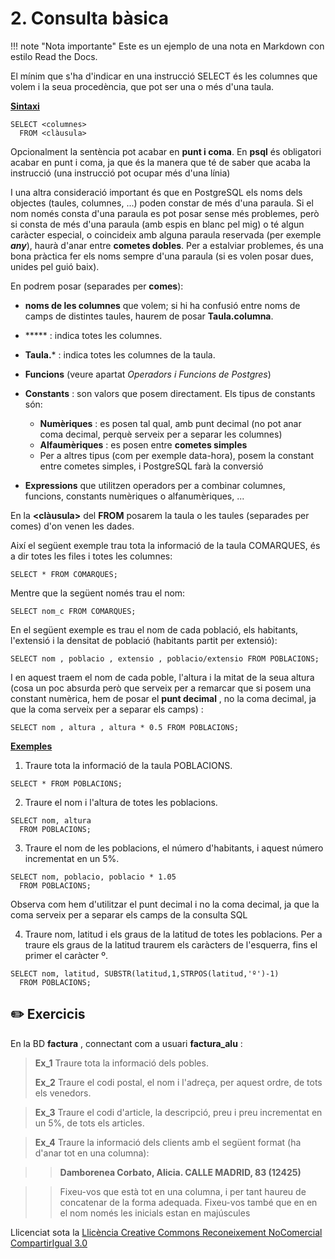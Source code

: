 # 2. Consulta bàsica

!!! note "Nota importante"
    Este es un ejemplo de una nota en Markdown con estilo Read the Docs.

    
  El mínim que s'ha d'indicar en una instrucció SELECT és les columnes que volem
i la seua procedència, que pot ser una o més d'una taula.

**<u>Sintaxi</u>**
```
SELECT <columnes>
  FROM <clàusula>
```
Opcionalment la sentència pot acabar en **punt i coma**. En **psql** és
obligatori acabar en punt i coma, ja que és la manera que té de saber que
acaba la instrucció (una instrucció pot ocupar més d'una línia)

I una altra consideració important és que en PostgreSQL els noms dels objectes
(taules, columnes, ...) poden constar de més d'una paraula. Si el nom només
consta d'una paraula es pot posar sense més problemes, però si consta de més
d'una paraula (amb espis en blanc pel mig) o té algun caràcter especial, o
coincideix amb alguna paraula reservada (per exemple _**any**_), haurà d'anar
entre **cometes dobles**. Per a estalviar problemes, és una bona pràctica fer
els noms sempre d'una paraula (si es volen posar dues, unides pel guió baix).

En **<columnes>** podrem posar (separades per **comes**):

  * **noms de les columnes** que volem; si hi ha confusió entre noms de camps de distintes taules, haurem de posar **Taula.columna**.

  * ***** : indica totes les columnes.

  * **Taula.*** : indica totes les columnes de la taula.

  * **Funcions** (veure apartat  _Operadors i Funcions de Postgres_)

  * **Constants** : son valors que posem directament. Els tipus de constants són:

    * **Numèriques** : es posen tal qual, amb punt decimal (no pot anar coma decimal, perquè serveix per a separar les columnes)
    * **Alfaumèriques** : es posen entre **cometes simples**
    * Per a altres tipus (com per exemple data-hora), posem la constant entre cometes simples, i PostgreSQL farà la conversió
  * **Expressions** que utilitzen operadors per a combinar columnes, funcions, constants numèriques o alfanumèriques, ...

En la **<clàusula>** del **FROM** posarem la taula o les taules (separades
per comes) d'on venen les dades.

Així el següent exemple trau tota la informació de la taula COMARQUES, és a
dir totes les files i totes les columnes:
```
SELECT * FROM COMARQUES;
```
Mentre que la següent només trau el nom:
```
SELECT nom_c FROM COMARQUES;
```
En el següent exemple es trau el nom de cada població, els habitants,
l'extensió i la densitat de població (habitants partit per extensió):
```
SELECT nom , poblacio , extensio , poblacio/extensio FROM POBLACIONS;
```
I en aquest traem el nom de cada poble, l'altura i la mitat de la seua altura
(cosa un poc absurda però que serveix per a remarcar que si posem una constant
numèrica, hem de posar el **punt decimal** , no la coma decimal, ja que la
coma serveix per a separar els camps) :
```
SELECT nom , altura , altura * 0.5 FROM POBLACIONS;
```
**<u>Exemples</u>**

  1) Traure tota la informació de la taula POBLACIONS.
```
SELECT * FROM POBLACIONS;
```
  2) Traure el nom i l'altura de totes les poblacions.
```
SELECT nom, altura  
  FROM POBLACIONS;
```
  3) Traure el nom de les poblacions, el número d'habitants, i aquest número incrementat en un 5%.
```
SELECT nom, poblacio, poblacio * 1.05  
  FROM POBLACIONS;
```
Observa com hem d'utilitzar el punt decimal i no la coma decimal, ja que la
coma serveix per a separar els camps de la consulta SQL

  4) Traure nom, latitud i els graus de la latitud de totes les poblacions. Per a traure els graus de la latitud traurem els caràcters de l'esquerra, fins el primer el caràcter º.
```
SELECT nom, latitud, SUBSTR(latitud,1,STRPOS(latitud,'º')-1)  
  FROM POBLACIONS;
```
## :pencil2: Exercicis

En la BD **factura** , connectant com a usuari **factura_alu** :

> **Ex_1** Traure tota la informació dels pobles.
>
> **Ex_2** Traure el codi postal, el nom i l'adreça, per aquest ordre, de tots
> els venedors.

> **Ex_3** Traure el codi d'article, la descripció, preu i preu incrementat en
> un 5%, de tots els articles.

> **Ex_4** Traure la informació dels clients amb el següent format (ha d'anar
> tot en una columna):

> > **Damborenea Corbato, Alicia. CALLE MADRID, 83 (12425)**
>

>> Fixeu-vos que està tot en una columna, i per tant haureu de concatenar de
la forma adequada. Fixeu-vos també que en en el nom només les inicials estan
en majúscules

Llicenciat sota la  [Llicència Creative Commons Reconeixement NoComercial
CompartirIgual 3.0](http://creativecommons.org/licenses/by-nc-sa/3.0/)


